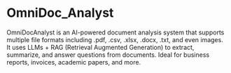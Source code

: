 # OmniDoc_Analyst
OmniDocAnalyst is an AI-powered document analysis system that supports multiple file formats including .pdf, .csv, .xlsx, .docx, .txt, and even images. It uses LLMs + RAG (Retrieval Augmented Generation) to extract, summarize, and answer questions from documents. Ideal for business reports, invoices, academic papers, and more.

